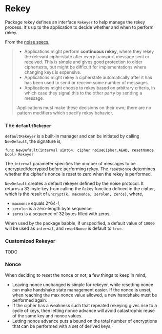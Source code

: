 # Rekey

Package rekey defines an interface `Rekeyer` to help manage the rekey process. It's up to the application to decide whether and when to perform rekey. 

From the [noise specs](https://noiseprotocol.org/noise.html#rekey),

>- Applications might perform **continuous rekey**, where they rekey the relevant cipherstate after every transport message sent or received. This is simple and gives good protection to older ciphertexts, but might be difficult for implementations where changing keys is expensive.
>- Applications might rekey a cipherstate automatically after it has has been used to send or receive some number of messages.
>- Applications might choose to rekey based on arbitrary criteria, in which case they signal this to the other party by sending a message.
>
>Applications must make these decisions on their own; there are no pattern modifiers which specify rekey behavior.

###  The `defaultRekeyer` 

`defaultRekeyer` is a built-in manager and can be initiated by calling `NewDefault`, the signature is,

```
func NewDefault(interval uint64, cipher noiseCipher.AEAD, resetNonce bool) Rekeyer
```

The `interval` parameter specifies the number of messages to be encrypted/decrypted before performing rekey. The `resetNonce` determines whether the cipher's nonce is reset to zero when the rekey is performed.

`NewDefault` creates a default rekeyer defined by the noise protocol. It returns a 32-byte key from calling the `Rekey` function defined in the cipher, which is the result of `Encrypt(k, maxnonce, zerolen, zeros)`, where,

- `maxnonce` equals 2^64-1,
- `zerolen` is a zero-length byte sequence,
- `zeros` is a sequence of 32 bytes filled with zeros.

When used by the package babble, if unspecified, a default value of `10000` will be used as `interval`, and `resetNonce` is default to `true`.

### Customized Rekeyer

TODO



### Nonce

When deciding to reset the nonce or not, a few things to keep in mind,

- Leaving nonce unchanged is simple for rekeyer, while resetting nonce can make handshake state management easier. If the nonce is unset, when reaching the max nonce value allowed, a new handshake must be performed again.
- If the cipher has a weakness such that repeated rekeying gives rise to a cycle of keys, then letting nonce advance will avoid catastrophic reuse of the same key and nonce values.
- Letting nonce advance puts a bound on the total number of encryptions that can be performed with a set of derived keys.
